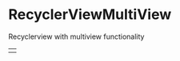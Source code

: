 # RecyclerViewMultiView
Recyclerview with multiview functionality




<table>
  <tr>
    <td><img src="https://user-images.githubusercontent.com/45313305/235156908-2d5a378a-f990-4494-ba80-2b4aafac81d4.png width=360 height=640></td>
  </tr>
<tr>
 </table>
